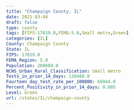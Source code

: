 ```yaml
---
title: "Champaign County, IL"
date: 2021-03-04
draft: false
type: county
tags: [FIPS:17019.0,FEMA:5.0,Small metro,Green]
categories: [IL]
County: Champaign County
State: IL
FIPS: 17019.0
FEMA_Region: 5.0
Population: 209689.0
NCHS_Urban_Rural_Classification: Small metro
Tests_in_prior_14_days: 138488.0
Fourteen_day_test_rate_per_100000: 66044.0
Percent_Positivity_in_prior_14_days: 0.005
Level: Green
url: /states/IL/champaign-county
---
```



